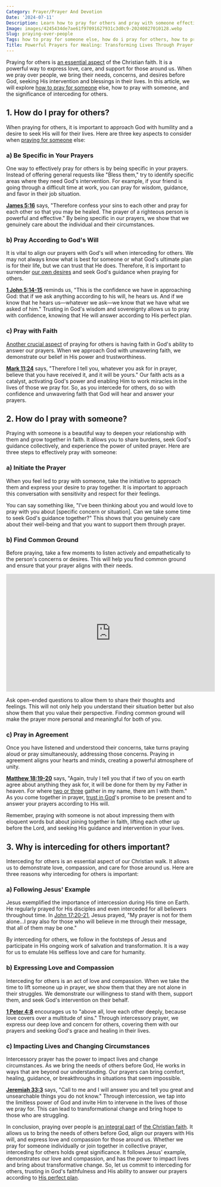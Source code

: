 ```yaml
---
Category: Prayer/Prayer And Devotion
Date: '2024-07-11'
Description: Learn how to pray for others and pray with someone effectively. Discover the power of interceding for others and how to pray over someone with this comprehensive guide.
Image: images/4245434de7ae61f97091627931c3d0c9-20240827010128.webp
Slug: praying-over-people
Tags: how to pray for someone else, how do i pray for others, how to pray with someone, praying with someone, how do we pray for others, interceding for others, how to pray over someone
Title: Powerful Prayers for Healing: Transforming Lives Through Prayer Ministry
---
```


Praying for others is [an essential aspect](/5-essential-biblical-principles-for-christian-parenting) of the Christian faith. It is a powerful way to express love, care, and support for those around us. When we pray over people, we bring their needs, concerns, and desires before God, seeking His intervention and blessings in their lives. In this article, we will explore [how to pray for someone](/things-to-pray-for) else, how to pray with someone, and the significance of interceding for others.

## 1. How do I pray for others?

When praying for others, it is important to approach God with humility and a desire to seek His will for their lives. Here are three key aspects to consider when [praying for someone](/prayers-to-pray-for-others) else:

### a) Be Specific in Your Prayers

One way to effectively pray for others is by being specific in your prayers. Instead of offering general requests like "Bless them," try to identify specific areas where they need God's intervention. For example, if your friend is going through a difficult time at work, you can pray for wisdom, guidance, and favor in their job situation. 

**[James 5:16](https://www.bibleref.com/James/5/James-5-16.html)** says, "Therefore confess your sins to each other and pray for each other so that you may be healed. The prayer of a righteous person is powerful and effective." By being specific in our prayers, we show that we genuinely care about the individual and their circumstances.

### b) Pray According to God's Will

It is vital to align our prayers with God's will when interceding for others. We may not always know what is best for someone or what God's ultimate plan is for their life, but we can trust that He does. Therefore, it is important to surrender [our own desires](/5-powerful-prayers-for-trust-in-god-strengthen-your-faith-today) and seek God's guidance when praying for others.

**[1 John 5:14-15](https://www.bibleref.com/1-John/5/1-John-5-14.html)** reminds us, "This is the confidence we have in approaching God: that if we ask anything according to his will, he hears us. And if we know that he hears us—whatever we ask—we know that we have what we asked of him." Trusting in God's wisdom and sovereignty allows us to pray with confidence, knowing that He will answer according to His perfect plan.

### c) Pray with Faith

[Another crucial aspect](/scripture-on-answered-prayer) of praying for others is having faith in God's ability to answer our prayers. When we approach God with unwavering faith, we demonstrate our belief in His power and trustworthiness.

**[Mark 11:24](https://www.bibleref.com/Mark/11/Mark-11-24.html)** says, "Therefore I tell you, whatever you ask for in prayer, believe that you have received it, and it will be yours." Our faith acts as a catalyst, activating God's power and enabling Him to work miracles in the lives of those we pray for. So, as you intercede for others, do so with confidence and unwavering faith that God will hear and answer your prayers.

## 2. How do I pray with someone?

Praying with someone is a beautiful way to deepen your relationship with them and grow together in faith. It allows you to share burdens, seek God's guidance collectively, and experience the power of united prayer. Here are three steps to effectively pray with someone:

### a) Initiate the Prayer

When you feel led to pray with someone, take the initiative to approach them and express your desire to pray together. It is important to approach this conversation with sensitivity and respect for their feelings.

You can say something like, "I've been thinking about you and would love to pray with you about [specific concern or situation]. Can we take some time to seek God's guidance together?" This shows that you genuinely care about their well-being and that you want to support them through prayer.

### b) Find Common Ground

Before praying, take a few moments to listen actively and empathetically to the person's concerns or desires. This will help you find common ground and ensure that your prayer aligns with their needs.


<iframe width="560" height="315" src="https://www.youtube.com/embed/QTJ1JwGYef4" frameborder="0" allow="autoplay; encrypted-media" allowfullscreen></iframe>


Ask open-ended questions to allow them to share their thoughts and feelings. This will not only help you understand their situation better but also show them that you value their perspective. Finding common ground will make the prayer more personal and meaningful for both of you.

### c) Pray in Agreement

Once you have listened and understood their concerns, take turns praying aloud or pray simultaneously, addressing those concerns. Praying in agreement aligns your hearts and minds, creating a powerful atmosphere of unity.

**[Matthew 18:19-20](https://www.bibleref.com/Matthew/18/Matthew-18-19.html)** says, "Again, truly I tell you that if two of you on earth agree about anything they ask for, it will be done for them by my Father in heaven. For where [two or three](/unveiling-the-biblical-significance-of-the-number-2-a-comprehensive-guide-for-christian-readers) gather in my name, there am I with them." As you come together in prayer, [trust in God](/transformative-power-of-christian-prayer-comprehensive-guide)'s promise to be present and to answer your prayers according to His will.

Remember, praying with someone is not about impressing them with eloquent words but about joining together in faith, lifting each other up before the Lord, and seeking His guidance and intervention in your lives.

## 3. Why is interceding for others important?

Interceding for others is an essential aspect of our Christian walk. It allows us to demonstrate love, compassion, and care for those around us. Here are three reasons why interceding for others is important:

### a) Following Jesus' Example

Jesus exemplified the importance of intercession during His time on Earth. He regularly prayed for His disciples and even interceded for all believers throughout time. In [John 17:20-21](https://www.bibleref.com/John/17/John-17-20.html), Jesus prayed, "My prayer is not for them alone...I pray also for those who will believe in me through their message, that all of them may be one."

By interceding for others, we follow in the footsteps of Jesus and participate in His ongoing work of salvation and transformation. It is a way for us to emulate His selfless love and care for humanity.

### b) Expressing Love and Compassion

Interceding for others is an act of love and compassion. When we take the time to lift someone up in prayer, we show them that they are not alone in their struggles. We demonstrate our willingness to stand with them, support them, and seek God's intervention on their behalf.

**[1 Peter 4:8](https://www.bibleref.com/1-Peter/4/1-Peter-4-8.html)** encourages us to "above all, love each other deeply, because love covers over a multitude of sins." Through intercessory prayer, we express our deep love and concern for others, covering them with our prayers and seeking God's grace and healing in their lives.

### c) Impacting Lives and Changing Circumstances

Intercessory prayer has the power to impact lives and change circumstances. As we bring the needs of others before God, He works in ways that are beyond our understanding. Our prayers can bring comfort, healing, guidance, or breakthroughs in situations that seem impossible.

**[Jeremiah 33:3](https://www.bibleref.com/Jeremiah/33/Jeremiah-33-3.html)** says, "Call to me and I will answer you and tell you great and unsearchable things you do not know." Through intercession, we tap into the limitless power of God and invite Him to intervene in the lives of those we pray for. This can lead to transformational change and bring hope to those who are struggling.

In conclusion, praying over people is [an integral part](/pray-for-the-weak) of [the Christian faith](/what-to-pray). It allows us to bring the needs of others before God, align our prayers with His will, and express love and compassion for those around us. Whether we pray for someone individually or join together in collective prayer, interceding for others holds great significance. It follows Jesus' example, demonstrates our love and compassion, and has the power to impact lives and bring about transformative change. So, let us commit to interceding for others, trusting in God's faithfulness and His ability to answer our prayers according to [His perfect plan](/scripture-on-prayer-and-supplication).